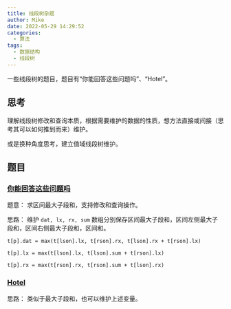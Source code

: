 ```yaml
---
title: 线段树杂题
author: Mike
date: 2022-05-29 14:29:52
categories:
  - 算法
tags:
  - 数据结构
  - 线段树
---
```

一些线段树的题目，题目有“你能回答这些问题吗”、“Hotel”。
<!-- more -->
## 思考

理解线段树修改和查询本质，根据需要维护的数据的性质，想方法直接或间接（思考其可以如何推到而来）维护。

或是换种角度思考，建立值域线段树维护。

## 题目

### [你能回答这些问题吗](https://www.acwing.com/problem/content/description/246/)

题意：
求区间最大子段和，支持修改和查询操作。

思路：
维护 `dat, lx, rx, sum` 数组分别保存区间最大子段和，区间左侧最大子段和，区间右侧最大子段和，区间和。

`t[p].dat = max(t[lson].lx, t[rson].rx, t[lson].rx + t[rson].lx)`

`t[p].lx = max(t[lson].lx, t[lson].sum + t[rson].lx)`

`t[p].rx = max(t[rson].rx, t[rson].sum + t[lson].rx)`

### [Hotel](https://www.acwing.com/problem/content/263/)

思路：
类似于最大子段和，也可以维护上述变量。